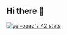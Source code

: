 ## Hi there 👋
[![yel-ouaz's 42 stats](https://badge.mediaplus.ma/levi/yel-ouaz)](https://github.com/oakoudad/badge42)
<!--
**youssef-elo/youssef-elo** is a ✨ _special_ ✨ repository because its `README.md` (this file) appears on your GitHub profile.

Here are some ideas to get you started:

- 🔭 I’m currently working on ...
- 🌱 I’m currently learning ...
- 👯 I’m looking to collaborate on ...
- 🤔 I’m looking for help with ...
- 💬 Ask me about ...
- 📫 How to reach me: ...
- 😄 Pronouns: ...
- ⚡ Fun fact: ...
-->
